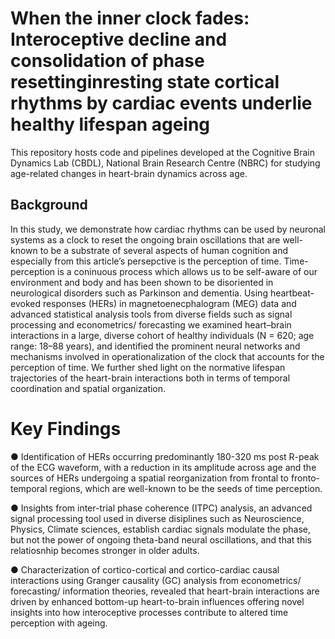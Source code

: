 # __When the inner clock fades: Interoceptive decline and consolidation of phase resettinginresting state cortical rhythms by cardiac events underlie healthy lifespan ageing__
This repository hosts code and pipelines developed at the Cognitive Brain Dynamics Lab (CBDL), National Brain Research Centre (NBRC) for studying age-related changes in heart-brain dynamics across age.

## __Background__
In this study, we demonstrate how cardiac rhythms can be used by neuronal systems as a clock to reset the ongoing brain
oscillations that are well-known to be a substrate of several aspects of human cognition and especially from this article’s
persepctive is the perception of time. Time-perception is a coninuous process which allows us to be self-aware of our
environment and body and has been shown to be disoriented in neurological disorders such as Parkinson and dementia.
Using heartbeat-evoked responses (HERs) in magnetoenecphalogram (MEG) data and advanced statistical analysis tools
from diverse fields such as signal processing and econometrics/ forecasting we examined heart–brain interactions in a large,
diverse cohort of healthy individuals (N = 620; age range: 18–88 years), and identified the prominent neural networks and
mechanisms involved in operationalization of the clock that accounts for the perception of time. We further shed light on
the normative lifespan trajectories of the heart-brain interactions both in terms of temporal coordination and spatial
organization.

# __Key Findings__
● Identification of HERs occurring predominantly 180-320 ms post R-peak of the ECG waveform, with a reduction in its amplitude 
across age and the sources of HERs undergoing a spatial reorganization from frontal to fronto-temporal regions, which are 
well-known to be the seeds of time perception.

● Insights from inter-trial phase coherence (ITPC) analysis, an advanced signal processing tool used in diverse
disiplines such as Neuroscience, Physics, Climate sciences, establish cardiac signals modulate the phase, but not
the power of ongoing theta-band neural oscillations, and that this relatiosnhip becomes stronger in older adults.

● Characterization of cortico-cortical and cortico-cardiac causal interactions using Granger causality (GC) analysis
from econometrics/ forecasting/ information theories, revealed that heart-brain interactions are driven by enhanced
bottom-up heart-to-brain influences offering novel insights into how interoceptive processes contribute to altered
time perception with ageing.

